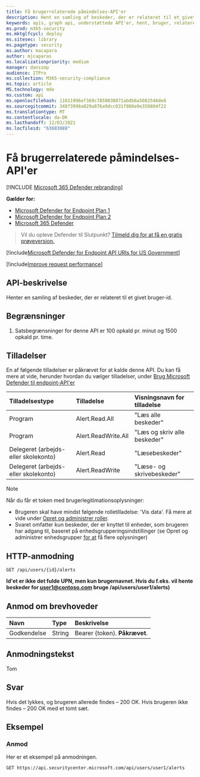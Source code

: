 ```yaml
---
title: Få brugerrelaterede påmindelses-API'er
description: Hent en samling af beskeder, der er relateret til et givet bruger-id ved hjælp af Microsoft Defender til slutpunkt.
keywords: apis, graph api, understøttede API'er, hent, bruger, relaterede, beskeder
ms.prod: m365-security
ms.mktglfcycl: deploy
ms.sitesec: library
ms.pagetype: security
ms.author: macapara
author: mjcaparas
ms.localizationpriority: medium
manager: dansimp
audience: ITPro
ms.collection: M365-security-compliance
ms.topic: article
MS.technology: mde
ms.custom: api
ms.openlocfilehash: 11811996ef369c7850030871abdb6a5082546de8
ms.sourcegitcommit: 348f3998a029a876a9dcc031f808e9e350804f22
ms.translationtype: MT
ms.contentlocale: da-DK
ms.lasthandoff: 12/03/2021
ms.locfileid: "63603088"
---
```

# <a name="get-user-related-alerts-api"></a>Få brugerrelaterede påmindelses-API'er

[!INCLUDE [Microsoft 365 Defender rebranding](../../includes/microsoft-defender.md)]

**Gælder for:**
- [Microsoft Defender for Endpoint Plan 1](https://go.microsoft.com/fwlink/p/?linkid=2154037)
- [Microsoft Defender for Endpoint Plan 2](https://go.microsoft.com/fwlink/p/?linkid=2154037)
- [Microsoft 365 Defender](https://go.microsoft.com/fwlink/?linkid=2118804)

> Vil du opleve Defender til Slutpunkt? [Tilmeld dig for at få en gratis prøveversion.](https://signup.microsoft.com/create-account/signup?products=7f379fee-c4f9-4278-b0a1-e4c8c2fcdf7e&ru=https://aka.ms/MDEp2OpenTrial?ocid=docs-wdatp-exposedapis-abovefoldlink)

[!include[Microsoft Defender for Endpoint API URIs for US Government](../../includes/microsoft-defender-api-usgov.md)]

[!include[Improve request performance](../../includes/improve-request-performance.md)]

## <a name="api-description"></a>API-beskrivelse

Henter en samling af beskeder, der er relateret til et givet bruger-id.

## <a name="limitations"></a>Begrænsninger

1. Satsbegrænsninger for denne API er 100 opkald pr. minut og 1500 opkald pr. time.

## <a name="permissions"></a>Tilladelser

En af følgende tilladelser er påkrævet for at kalde denne API. Du kan få mere at vide, herunder hvordan du vælger tilladelser, under [Brug Microsoft Defender til endpoint-API'er](apis-intro.md)

Tilladelsestype|Tilladelse|Visningsnavn for tilladelse
:---|:---|:---
Program|Alert.Read.All|"Læs alle beskeder"
Program|Alert.ReadWrite.All|"Læs og skriv alle beskeder"
Delegeret (arbejds- eller skolekonto) | Alert.Read | "Læsebeskeder"
Delegeret (arbejds- eller skolekonto) | Alert.ReadWrite | "Læse- og skrivebeskeder"

> [!NOTE]
> Når du får et token med brugerlegitimationsoplysninger:
>
> - Brugeren skal have mindst følgende rolletilladelse: 'Vis data'. Få mere at vide under [Opret og administrer roller](user-roles.md).
> - Svaret omfatter kun beskeder, der er knyttet til enheder, som brugeren har adgang til, baseret på enhedsgrupperingsindstillinger (se Opret og administrer enhedsgrupper [for at](machine-groups.md) få flere oplysninger)

## <a name="http-request"></a>HTTP-anmodning

```http
GET /api/users/{id}/alerts
```

**Id'et er ikke det fulde UPN, men kun brugernavnet. Hvis du f.eks. vil hente beskeder for user1@contoso.com bruge /api/users/user1/alerts)**

## <a name="request-headers"></a>Anmod om brevhoveder

Navn|Type|Beskrivelse
:---|:---|:---
Godkendelse | String | Bearer {token}. **Påkrævet**.

## <a name="request-body"></a>Anmodningstekst

Tom

## <a name="response"></a>Svar

Hvis det lykkes, og brugeren allerede findes – 200 OK. Hvis brugeren ikke findes – 200 OK med et tomt sæt.

## <a name="example"></a>Eksempel

### <a name="request"></a>Anmod

Her er et eksempel på anmodningen.

```http
GET https://api.securitycenter.microsoft.com/api/users/user1/alerts
```
